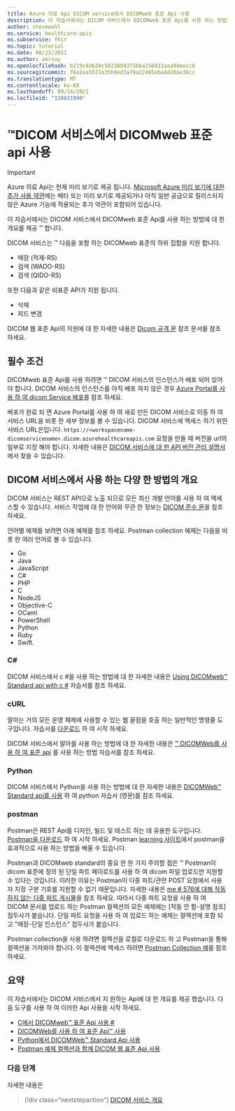 ```yaml
---
title: Azure 의료 Api DICOM service에서 DICOMweb 표준 Api 사용
description: 이 자습서에서는 DICOM 서비스에서 DICOMweb 표준 Api를 사용 하는 방법을 설명 합니다.
author: stevewohl
ms.service: healthcare-apis
ms.subservice: fhir
ms.topic: tutorial
ms.date: 08/23/2021
ms.author: aersoy
ms.openlocfilehash: b219c4d624c5823804371bba156911aaa94eeccb
ms.sourcegitcommit: f6e2ea5571e35b9ed3a79a22485eba4d20ae36cc
ms.translationtype: MT
ms.contentlocale: ko-KR
ms.lasthandoff: 09/24/2021
ms.locfileid: "128631990"
---
```

# <a name="using-dicomwebtradestandard-apis-with-dicom-services"></a>&trade;DICOM 서비스에서 DICOMweb 표준 api 사용

> [!IMPORTANT]
> Azure 의료 Api는 현재 미리 보기로 제공 됩니다. [Microsoft Azure 미리 보기에 대한 추가 사용 약관](https://azure.microsoft.com/support/legal/preview-supplemental-terms/)에는 베타 또는 미리 보기로 제공되거나 아직 일반 공급으로 릴리스되지 않은 Azure 기능에 적용되는 추가 약관이 포함되어 있습니다.

이 자습서에서는 DICOM 서비스에서 DICOMweb 표준 Api를 사용 하는 방법에 대 한 개요를 제공 &trade; 합니다.

DICOM 서비스는 &trade; 다음을 포함 하는 DICOMweb 표준의 하위 집합을 지원 합니다.

* 매장 (적재-RS)
* 검색 (WADO-RS)
* 검색 (QIDO-RS)

또한 다음과 같은 비표준 API가 지원 됩니다.

* 삭제
* 피드 변경

DICOM 웹 표준 Api의 지원에 대 한 자세한 내용은 [Dicom 규격 문](dicom-services-conformance-statement.md) 참조 문서를 참조 하세요.

## <a name="prerequisites"></a>필수 조건

DICOMweb 표준 Api를 사용 하려면 &trade; DICOM 서비스의 인스턴스가 배포 되어 있어야 합니다. DICOM 서비스의 인스턴스를 아직 배포 하지 않은 경우 [Azure Portal를 사용 하 여 dicom Service 배포](deploy-dicom-services-in-azure.md)를 참조 하세요.

배포가 완료 되 면 Azure Portal를 사용 하 여 새로 만든 DICOM 서비스로 이동 하 여 서비스 URL을 비롯 한 세부 정보를 볼 수 있습니다. DICOM 서비스에 액세스 하기 위한 서비스 URL은입니다. ```https://<workspacename-dicomservicename>.dicom.azurehealthcareapis.com``` 요청을 만들 때 버전을 url의 일부로 지정 해야 합니다. 자세한 내용은 [DICOM 서비스에 대 한 API 버전 관리 설명서](api-versioning-dicom-service.md)에서 찾을 수 있습니다.

## <a name="overview-of-various-methods-to-use-with-dicom-service"></a>DICOM 서비스에서 사용 하는 다양 한 방법의 개요

DICOM 서비스는 REST API으로 노출 되므로 모든 최신 개발 언어를 사용 하 여 액세스할 수 있습니다. 서비스 작업에 대 한 언어와 무관 한 정보는 [DICOM 준수 문](dicom-services-conformance-statement.md)을 참조 하세요.

언어별 예제를 보려면 아래 예제를 참조 하세요. Postman collection 예제는 다음을 비롯 한 여러 언어로 볼 수 있습니다.

* Go 
* Java 
* JavaScript 
* C# 
* PHP 
* C 
* NodeJS
* Objective-C
* OCaml
* PowerShell
* Python
* Ruby 
* Swift.

### <a name="c"></a>C#

DICOM 서비스에서 c #을 사용 하는 방법에 대 한 자세한 내용은 [Using DICOMweb™ Standard api with c #](dicomweb-standard-apis-c-sharp.md) 자습서를 참조 하세요.

### <a name="curl"></a>cURL

말아는 거의 모든 운영 체제에 사용할 수 있는 웹 끝점을 호출 하는 일반적인 명령줄 도구입니다. 자습서를 [다운로드](https://curl.haxx.se/download.html) 하 여 시작 하세요.

DICOM 서비스에서 말아를 사용 하는 방법에 대 한 자세한 내용은 [™ DICOMWeb를 사용 하 여 표준 api](dicomweb-standard-apis-curl.md) 를 사용 하는 방법 자습서를 참조 하세요.

### <a name="python"></a>Python

DICOM 서비스에서 Python을 사용 하는 방법에 대 한 자세한 내용은 [DICOMWeb™ Standard api를 사용](dicomweb-standard-apis-python.md) 하 여 python 자습서 (영문)를 참조 하세요.

### <a name="postman"></a>postman

Postman은 REST Api를 디자인, 빌드 및 테스트 하는 데 유용한 도구입니다. [Postman을 다운로드](https://www.postman.com/downloads/) 하 여 시작 하세요. Postman [learning 사이트](https://learning.postman.com/)에서 postman을 효과적으로 사용 하는 방법을 배울 수 있습니다.

Postman과 DICOMweb standard의 중요 한 한 가지 주의할 점은 &trade; Postman이 dicom 표준에 정의 된 단일 파트 페이로드를 사용 하 여 dicom 파일 업로드만 지원할 수 있다는 것입니다. 이러한 이유는 Postman이 다중 파트/관련 POST 요청에서 사용자 지정 구분 기호를 지원할 수 없기 때문입니다. 자세한 내용은 [me # 576에 대해 작동 하지 않는 다중 파트 게시물](https://github.com/postmanlabs/postman-app-support/issues/576)을 참조 하세요. 따라서 다중 파트 요청을 사용 하 여 DICOM 문서를 업로드 하는 Postman 컬렉션의 모든 예제에는 [작동 안 함-설명 참조] 접두사가 붙습니다. 단일 파트 요청을 사용 하 여 업로드 하는 예제는 컬렉션에 포함 되 고 "매장-단일 인스턴스" 접두사가 붙습니다.

Postman collection을 사용 하려면 컬렉션을 로컬로 다운로드 하 고 Postman을 통해 컬렉션을 가져와야 합니다. 이 컬렉션에 액세스 하려면 [Postman Collection 예](https://github.com/microsoft/dicom-server/blob/main/docs/resources/Conformance-as-Postman.postman_collection.json)를 참조 하세요.

## <a name="summary"></a>요약

이 자습서에서는 DICOM 서비스에서 지 원하는 Api에 대 한 개요를 제공 했습니다. 다음 도구를 사용 하 여 이러한 Api 사용을 시작 하세요.

- [C에서 DICOMweb™ 표준 Api 사용 #](dicomweb-standard-apis-c-sharp.md)
- [DICOMWeb를 사용 하 여 표준 Api™ 사용](dicomweb-standard-apis-curl.md)
- [Python에서 DICOMWeb™ Standard Api 사용](dicomweb-standard-apis-python.md)
- [Postman 예제 컬렉션과 함께 DICOM 웹 표준 Api 사용](https://github.com/microsoft/dicom-server/blob/main/docs/resources/Conformance-as-Postman.postman_collection.json)

### <a name="next-steps"></a>다음 단계

자세한 내용은

>[!div class="nextstepaction"]
>[DICOM 서비스 개요](dicom-services-overview.md)
